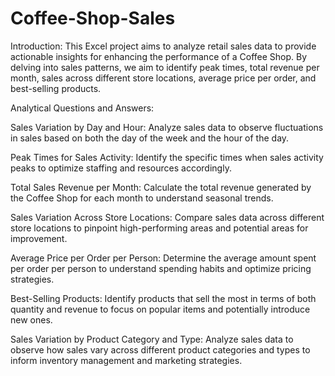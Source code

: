 # Coffee-Shop-Sales
Introduction:
This Excel project aims to analyze retail sales data to provide actionable insights for enhancing the performance of a Coffee Shop. By delving into sales patterns, we aim to identify peak times, total revenue per month, sales across different store locations, average price per order, and best-selling products.

Analytical Questions and Answers:

Sales Variation by Day and Hour: Analyze sales data to observe fluctuations in sales based on both the day of the week and the hour of the day.

Peak Times for Sales Activity: Identify the specific times when sales activity peaks to optimize staffing and resources accordingly.

Total Sales Revenue per Month: Calculate the total revenue generated by the Coffee Shop for each month to understand seasonal trends.

Sales Variation Across Store Locations: Compare sales data across different store locations to pinpoint high-performing areas and potential areas for improvement.

Average Price per Order per Person: Determine the average amount spent per order per person to understand spending habits and optimize pricing strategies.

Best-Selling Products: Identify products that sell the most in terms of both quantity and revenue to focus on popular items and potentially introduce new ones.

Sales Variation by Product Category and Type: Analyze sales data to observe how sales vary across different product categories and types to inform inventory management and marketing strategies.
